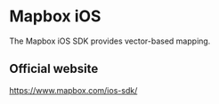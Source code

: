 # Mapbox iOS

The Mapbox iOS SDK provides vector-based mapping.

## Official website

https://www.mapbox.com/ios-sdk/
